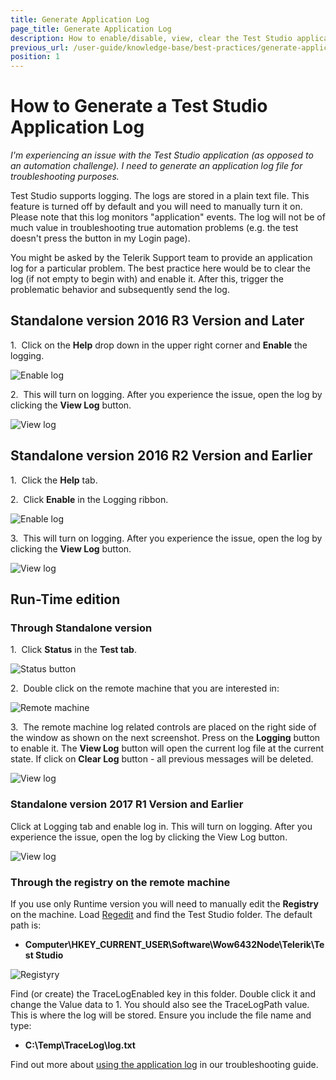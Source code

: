```yaml
---
title: Generate Application Log
page_title: Generate Application Log
description: How to enable/disable, view, clear the Test Studio application log. The application log records all events happening in the UI and can be used when troubleshooting various errors, which appear while recording, executing tests or while maintaining the test project. Any unexpected errors can be also explored in the application log. Generate application log.
previous_url: /user-guide/knowledge-base/best-practices/generate-application-log.aspx, /user-guide/knowledge-base/best-practices/generate-application-log
position: 1
---
```

# How to Generate a Test Studio Application Log #

*I'm experiencing an issue with the Test Studio application (as opposed to an automation challenge). I need to generate an application log file for troubleshooting purposes.*

Test Studio supports logging. The logs are stored in a plain text file. This feature is turned off by default and you will need to manually turn it on. Please note that this log monitors "application" events. The log will not be of much value in troubleshooting true automation problems (e.g. the test doesn't press the button in my Login page).
 
You might be asked by the Telerik Support team to provide an application log for a particular problem. The best practice here would be to clear the log (if not empty to begin with) and enable it. After this, trigger the problematic behavior and subsequently send the log.

## **Standalone version 2016 R3 Version and Later** ##

1.&nbsp; Click on the **Help** drop down in the upper right corner and **Enable** the logging.

![Enable log][7]

2.&nbsp; This will turn on logging. After you experience the issue, open the log by clicking the **View Log** 
button.

![View log][8]

## **Standalone version 2016 R2 Version and Earlier** ##

1.&nbsp; Click the **Help** tab.

2.&nbsp; Click **Enable** in the Logging ribbon.

![Enable log][1]

3.&nbsp; This will turn on logging. After you experience the issue, open the log by clicking the **View Log** button.

![View log][2]

## Run-Time edition ##

### Through Standalone version ###

1.&nbsp; Click **Status** in the **Test tab**.

![Status button][3]

2.&nbsp; Double click on the remote machine that you are interested in:

![Remote machine][4]

3.&nbsp; The remote machine log related controls are placed on the right side of the window as shown on the next screenshot. Press on the **Logging** button to enable it. The **View Log** button will open the current log file at the current state. If click on **Clear Log** button - all previous messages will be deleted.

![View log][9]

### **Standalone version 2017 R1 Version and Earlier** ###

 Click at Logging tab and enable log in. This will turn on logging. After you experience the issue, open the log by clicking the View Log button.

![View log][5]

### Through the registry on the remote machine ###

If you use only Runtime version you will need to manually edit the **Registry** on the machine. Load <a href="http://support2.microsoft.com/kb/136393" target="_blank">Regedit</a> and find the Test Studio folder. The default path is:

* **Computer\HKEY_CURRENT_USER\Software\Wow6432Node\Telerik\Test Studio**

![Registyry][6]

Find (or create) the TraceLogEnabled key in this folder. Double click it and change the Value data to 1. You should also see the TraceLogPath value. This is where the log will be stored. Ensure you include the file name and type:

* **C:\Temp\TraceLog\log.txt**

Find out more about <a href="/troubleshooting-guide/troubleshooting-tools-tg/using-the-application-log" target="_blank">using the application log</a> in our troubleshooting guide.

[1]: /img/knowledge-base/best-practices-kb/generate-application-log/fig1.png
[2]: /img/knowledge-base/best-practices-kb/generate-application-log/fig2.png
[3]: /img/knowledge-base/best-practices-kb/generate-application-log/fig3.png
[4]: /img/knowledge-base/best-practices-kb/generate-application-log/fig4.png
[5]: /img/knowledge-base/best-practices-kb/generate-application-log/fig5.png
[6]: /img/knowledge-base/best-practices-kb/generate-application-log/fig6.png
[7]: /img/knowledge-base/best-practices-kb/generate-application-log/fig7.png
[8]: /img/knowledge-base/best-practices-kb/generate-application-log/fig8.png
[9]: /img/knowledge-base/best-practices-kb/generate-application-log/fig9.png


